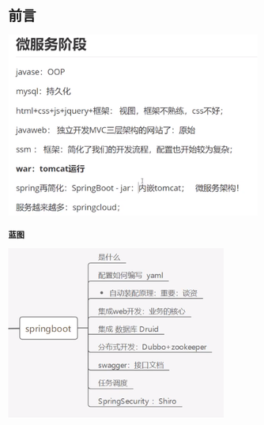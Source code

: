 # 前言

![](../.gitbook/assets/image%20%28136%29.png)

### 蓝图

![](../.gitbook/assets/image%20%28143%29.png)

